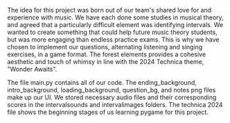 The idea for this project was born out of our team's shared love for and experience with music. We have each
done some studies in musical theory, and agreed that a particularly difficult element was identifying intervals. 
We wanted to create something that could help future music theory students, but was more engaging than endless 
practice exams. This is why we have chosen to implement our questions, alternating listening and singing exercises, in a game format. 
The forest elements provides a cohesive aesthetic and touch of whimsy in line with the 2024 Technica theme, "Wonder Awaits".

The file main.py contains all of our code. The ending_background, intro_background, loading_background,
question_bg, and notes png files make up our UI. We stored necessary audio files and their
corresponding scores in the intervalsounds and intervalimages folders. The technica 2024 file shows
the beginning stages of us learning pygame for this project.

